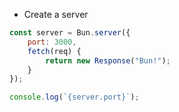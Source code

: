 * Create a server

```javascript
const server = Bun.server({
	port: 3000,
	fetch(req) {
		return new Response("Bun!");
	}
});

console.log(`{server.port}`);
```
